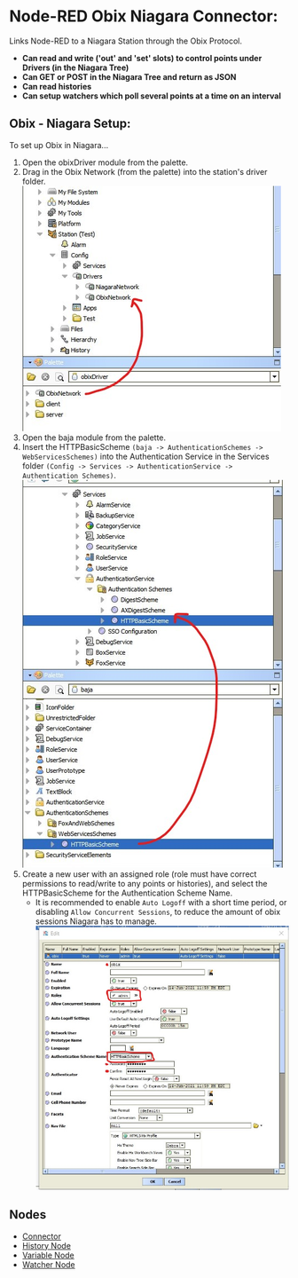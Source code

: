 # Node-RED Obix Niagara Connector:

Links Node-RED to a Niagara Station through the Obix Protocol.

- **Can read and write ('out' and 'set' slots) to control points under Drivers (in the Niagara Tree)**
- **Can GET or POST in the Niagara Tree and return as JSON**
- **Can read histories**
- **Can setup watchers which poll several points at a time on an interval**

## Obix - Niagara Setup:

To set up Obix in Niagara...

1. Open the obixDriver module from the palette.
2. Drag in the Obix Network (from the palette) into the station's driver folder.
   ![ObixDriverSetup](https://github.com/adamzman/NodeRed_Niagara_Obix_Node/blob/master/images/ObixDriverSetup.jpg?raw=true 'ObixDriverSetup')
3. Open the baja module from the palette.
4. Insert the HTTPBasicScheme `(baja -> AuthenticationSchemes -> WebServicesSchemes)` into the Authentication Service in the Services folder `(Config -> Services -> AuthenticationService -> Authentication Schemes)`.
   ![HTTPBasicSetup](https://github.com/adamzman/NodeRed_Niagara_Obix_Node/blob/master/images/HTTPBasicSetup.jpg?raw=true 'HTTPBasicSetup')
5. Create a new user with an assigned role (role must have correct permissions to read/write to any points or histories), and select the HTTPBasicScheme for the Authentication Scheme Name.
   - It is recommended to enable `Auto Logoff` with a short time period, or disabling `Allow Concurrent Sessions`, to reduce the amount of obix sessions Niagara has to manage.
     ![UserSetup](https://github.com/adamzman/NodeRed_Niagara_Obix_Node/blob/master/images/UserSetup.jpg?raw=true 'UserSetup')

## Nodes

- [Connector](Connector/README.md)
- [History Node](History/README.md)
- [Variable Node](Variable/README.md)
- [Watcher Node](Watcher/README.md)
